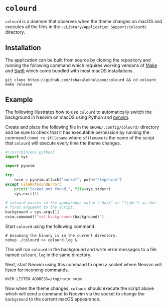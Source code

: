 # `colourd`

`colourd` is a daemon that observes when the theme changes on macOS and executes all the files in the `~/Library/Application Support/colourd/` directory.

## Installation

The application can be built from source by cloning the repository and running the following command which requires working versions of [Make](https://www.gnu.org/software/make/) and [Swift](https://www.swift.org) which come bundled with most macOS installations.

```shell
git clone https://github.com/tshakalekholoane/colourd && cd colourd
make release
```

## Example

The following illustrates how to use `colourd` to automatically switch the background in Neovim on macOS using Python and [pynvim](https://github.com/neovim/pynvim). 

Create and place the following file in the `$HOME/.config/colourd/` directory and be sure to check that it has executable permission by running the command  `chmod +x $filename` where `$filename` is the name of the script that `colourd` will execute every time the theme changes.

```python
#!/usr/bin/env python3
import sys

import pynvim

try:
    nvim = pynvim.attach("socket", path="/tmp/nvim")
except FileNotFoundError:
    print("Socket not found.", file=sys.stderr)
    sys.exit(1)

# colourd passes in the appearance value ("dark" or "light") as the 
# first argument to the script.
background = sys.argv[1]
nvim.command(f"set background={background}")
```

Start `colourd` using the following command:

```shell
# Assuming the binary is in the current directory.
nohup ./colourd >> colourd.log &
```

This will run `colourd` in the background and write error messages to a file named `colourd.log` in the same directory.

Next, start Neovim using this command to open a socket where Neovim will listen for incoming commands.

```shell
NVIM_LISTEN_ADDRESS=/tmp/nvim nvim 
```

Now when the theme changes, `colourd` should execute the script above which will send a command to Neovim via the socket to change the `background` to the current macOS appearance.
